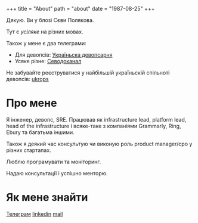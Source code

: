 +++
title = "About"
path = "about"
date = "1987-08-25"
+++

Дякую. Ви у блозі Сєви Полякова. 

Тут є *усіляке* на різних мовах.

Також у мене є два телеграми: 

* Для девопсів: [Україньска девопсарня](https://t.me/UkropsDigest)
* Усяке різне: [Севодоканал](https://t.me/devops_tricks)

Не забувайте реєструватися у найбільшій україньскій спільноті 
девопсів: [ukrops](https://ukrops.club)

# Про мене

Я інженер, девопс, SRE. Працював як infrastructure lead, platform lead, head of the infrastructure і всяке-таке з компаніями Grammarly, Ring, Ebury та багатьма іншими. 

Також я деякий час консультую чи виконую роль product manager/cpo у різних стартапах. 

Люблю програмувати та моніторинг. 

Надаю консультації і успішно менторю. 

# Як мене знайти

[Телеграм](https://t.me/ctrlok)
[linkedin](https://linkedin.com/in/ctrlok/)
[mail](mailto:seva@seva.rocks)
